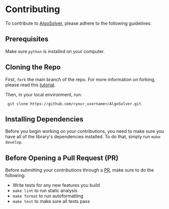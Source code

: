 # Contributing

To contribute to [AlgoSolver](https://github.com/nickbohm555/AlgoSolver/), please adhere to the following guidelines:

## Prerequisites

Make sure `python` is installed on your computer.  

## Cloning the Repo

First, `fork` the main branch of the repo. For more information on forking, please read this [tutorial](https://docs.github.com/en/get-started/quickstart/fork-a-repo).  

Then, in your local environment, run:
```
 git clone https://github.com/<your_username>/AlgoSolver.git  
```

## Installing Dependencies

Before you begin working on your contributions, you need to make sure you have all of the library's dependencies installed. To do that, simply run `make develop`.  

## Before Opening a Pull Request (PR)

Before submitting your contributions through a [PR](https://docs.github.com/en/pull-requests/collaborating-with-pull-requests/proposing-changes-to-your-work-with-pull-requests/about-pull-requests), make sure to do the following:  
- Write tests for any new features you build
- `make lint` to run static analysis
- `make format` to run autoformatting
- `make test` to make sure all tests pass
